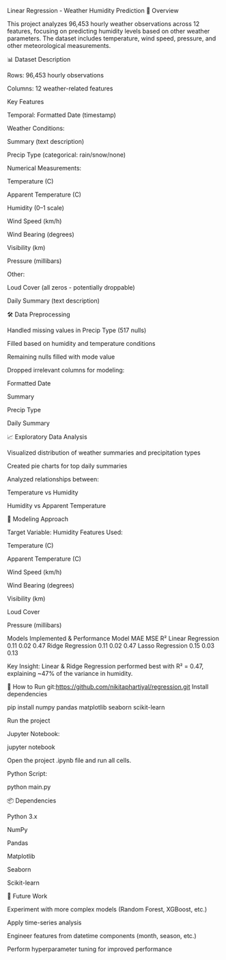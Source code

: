 Linear Regression - Weather Humidity Prediction
📌 Overview

This project analyzes 96,453 hourly weather observations across 12 features, focusing on predicting humidity levels based on other weather parameters.
The dataset includes temperature, wind speed, pressure, and other meteorological measurements.

📊 Dataset Description

Rows: 96,453 hourly observations

Columns: 12 weather-related features

Key Features

Temporal: Formatted Date (timestamp)

Weather Conditions:

Summary (text description)

Precip Type (categorical: rain/snow/none)

Numerical Measurements:

Temperature (C)

Apparent Temperature (C)

Humidity (0–1 scale)

Wind Speed (km/h)

Wind Bearing (degrees)

Visibility (km)

Pressure (millibars)

Other:

Loud Cover (all zeros - potentially droppable)

Daily Summary (text description)

🛠 Data Preprocessing

Handled missing values in Precip Type (517 nulls)

Filled based on humidity and temperature conditions

Remaining nulls filled with mode value

Dropped irrelevant columns for modeling:

Formatted Date

Summary

Precip Type

Daily Summary

📈 Exploratory Data Analysis

Visualized distribution of weather summaries and precipitation types

Created pie charts for top daily summaries

Analyzed relationships between:

Temperature vs Humidity

Humidity vs Apparent Temperature

🤖 Modeling Approach

Target Variable: Humidity
Features Used:

Temperature (C)

Apparent Temperature (C)

Wind Speed (km/h)

Wind Bearing (degrees)

Visibility (km)

Loud Cover

Pressure (millibars)

Models Implemented & Performance
Model	MAE	MSE	R²
Linear Regression	0.11	0.02	0.47
Ridge Regression	0.11	0.02	0.47
Lasso Regression	0.15	0.03	0.13

Key Insight: Linear & Ridge Regression performed best with R² = 0.47, explaining ~47% of the variance in humidity.

🚀 How to Run
git:https://github.com/nikitaphartiyal/regression.git
Install dependencies

pip install numpy pandas matplotlib seaborn scikit-learn


Run the project

Jupyter Notebook:

jupyter notebook


Open the project .ipynb file and run all cells.

Python Script:

python main.py

📦 Dependencies

Python 3.x

NumPy

Pandas

Matplotlib

Seaborn

Scikit-learn

🔮 Future Work

Experiment with more complex models (Random Forest, XGBoost, etc.)

Apply time-series analysis

Engineer features from datetime components (month, season, etc.)

Perform hyperparameter tuning for improved performance
